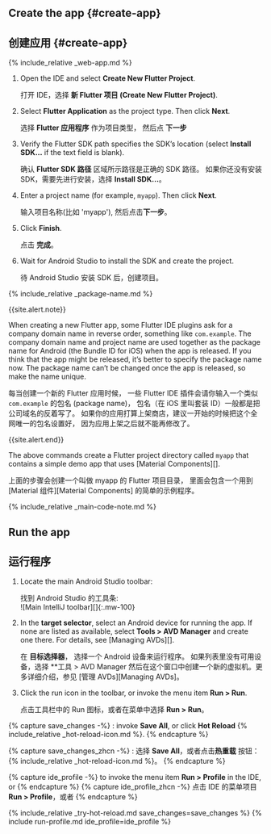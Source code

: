 <div class="tab-pane active" id="androidstudio" role="tabpanel" aria-labelledby="androidstudio-tab" markdown="1">

## Create the app {#create-app}

## 创建应用 {#create-app}

{% include_relative _web-app.md  %}

 1. Open the IDE and select **Create New Flutter Project**.

    打开 IDE，选择 **新 Flutter 项目 (Create New Flutter Project)**.
    
 1. Select **Flutter Application** as the project type. Then click **Next**.

    选择 **Flutter 应用程序** 作为项目类型， 然后点 **下一步**

 1. Verify the Flutter SDK path specifies the SDK’s location
    (select **Install SDK...** if the text field is blank).

    确认 **Flutter SDK 路径** 区域所示路径是正确的 SDK 路径。
    如果你还没有安装 SDK，需要先进行安装，选择 **Install SDK...**。
    
 1. Enter a project name (for example, `myapp`). Then click **Next**.

    输入项目名称(比如 'myapp'), 然后点击**下一步**。
    
 1. Click **Finish**.
    
    点击 **完成**。
    
 1. Wait for Android Studio to install the SDK and create the project.
    
    待 Android Studio 安装 SDK 后，创建项目。

{% include_relative _package-name.md  %}

{{site.alert.note}}

  When creating a new Flutter app, some Flutter IDE plugins ask for a
  company domain name in reverse order, something like `com.example`.
  The company domain name and project name are used together as the
  package name for Android (the Bundle ID for iOS) when the app is released.
  If you think that the app might be released,
  it’s better to specify the package name now.
  The package name can’t be changed once the app is released,
  so make the name unique.
  
  每当创建一个新的 Flutter 应用时候，
  一些 Flutter IDE 插件会请你输入一个类似 `com.example` 的包名 (package name)，
  包名（在 iOS 里叫套装 ID）一般都是把公司域名的反着写了。
  如果你的应用打算上架商店，建议一开始的时候把这个全网唯一的包名设置好，
  因为应用上架之后就不能再修改了。
  
{{site.alert.end}}

The above commands create a Flutter project directory called `myapp` that
contains a simple demo app that uses [Material Components][].

上面的步骤会创建一个叫做 myapp 的 Flutter 项目目录，
里面会包含一个用到 [Material 组件][Material Components] 的简单的示例程序。

{% include_relative _main-code-note.md  %}

## Run the app
## 运行程序

 1. Locate the main Android Studio toolbar:<br>
    
    找到 Android Studio 的工具条:<br>
    ![Main IntelliJ toolbar][]{:.mw-100}

 1. In the **target selector**, select an Android device for running the app.
    If none are listed as available, 
    select **Tools > AVD Manager** and create one there. 
    For details, see [Managing AVDs][].

    在 **目标选择器**， 选择一个 Android 设备来运行程序。
    如果列表里没有可用设备，选择 **工具 > AVD Manager
    然后在这个窗口中创建一个新的虚拟机。更多详细介绍，参见 [管理 AVDs][Managing AVDs]。
    
 1. Click the run icon in the toolbar, or invoke the menu item **Run > Run**.
 
    点击工具栏中的 Run 图标，或者在菜单中选择 **Run > Run**。

{% capture save_changes -%}
 : invoke **Save All**, or click **Hot Reload**
 {% include_relative _hot-reload-icon.md %}.
{% endcapture %}

{% capture save_changes_zhcn -%}
  : 选择 **Save All**，或者点击**热重载** 
  按钮：{% include_relative _hot-reload-icon.md %}。
{% endcapture %}

{% capture ide_profile -%}
  to invoke the menu item **Run > Profile** in the IDE, or
{% endcapture %}
{% capture ide_profile_zhcn -%}
  点击 IDE 的菜单项目 **Run > Profile**，或者
{% endcapture %}

{% include_relative _try-hot-reload.md save_changes=save_changes %}
{% include run-profile.md ide_profile=ide_profile %}

[trusted your computer]: /docs/get-started/install/macos#trust
</div>



